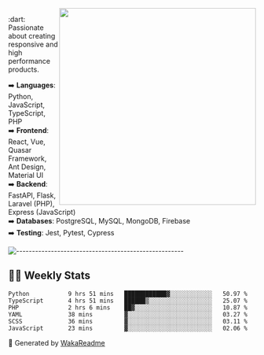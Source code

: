 <img src="https://github-readme-stats.vercel.app/api?username=iguit0&show_icons=true&include_all_commits=true&count_private=true&theme=dracula" min-width="400px" max-width="400px" width="400px" align="right" />

<p align="left"> 
  :dart: Passionate about creating responsive and high performance products.
</p>

<p align="left">
  ➡️ <strong>Languages</strong>: Python, JavaScript, TypeScript, PHP<br>
  ➡️ <strong>Frontend</strong>: React, Vue, Quasar Framework, Ant Design, Material UI<br>
  ➡️ <strong>Backend</strong>: FastAPI, Flask, Laravel (PHP), Express (JavaScript)<br>
  ➡️ <strong>Databases</strong>: PostgreSQL, MySQL, MongoDB, Firebase<br>
  ➡️ <strong>Testing</strong>: Jest, Pytest, Cypress<br>
</p>

![-----------------------------------------------------](https://raw.githubusercontent.com/andreasbm/readme/master/assets/lines/vintage.png)

## :man_technologist: Weekly Stats
<!--START_SECTION:waka-->

```text
Python           9 hrs 51 mins   ████████████▓░░░░░░░░░░░░   50.97 %
TypeScript       4 hrs 51 mins   ██████▒░░░░░░░░░░░░░░░░░░   25.07 %
PHP              2 hrs 6 mins    ██▓░░░░░░░░░░░░░░░░░░░░░░   10.87 %
YAML             38 mins         ▓░░░░░░░░░░░░░░░░░░░░░░░░   03.27 %
SCSS             36 mins         ▓░░░░░░░░░░░░░░░░░░░░░░░░   03.11 %
JavaScript       23 mins         ▓░░░░░░░░░░░░░░░░░░░░░░░░   02.06 %
```

<!--END_SECTION:waka-->

🚀 Generated by [WakaReadme](https://github.com/athul/waka-readme)
